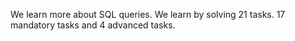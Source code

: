 We learn more about SQL queries. We learn by solving 21 tasks. 17 mandatory tasks and 4 advanced tasks.
